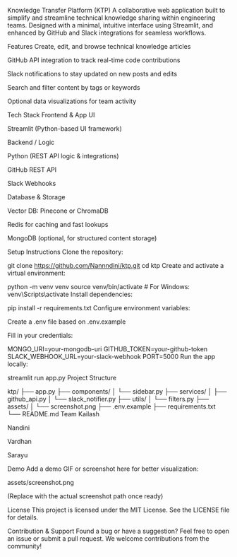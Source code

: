 Knowledge Transfer Platform (KTP)
A collaborative web application built to simplify and streamline technical knowledge sharing within engineering teams. Designed with a minimal, intuitive interface using Streamlit, and enhanced by GitHub and Slack integrations for seamless workflows.

Features
Create, edit, and browse technical knowledge articles

GitHub API integration to track real-time code contributions

Slack notifications to stay updated on new posts and edits

Search and filter content by tags or keywords

Optional data visualizations for team activity

Tech Stack
Frontend & App UI

Streamlit (Python-based UI framework)

Backend / Logic

Python (REST API logic & integrations)

GitHub REST API

Slack Webhooks

Database & Storage

Vector DB: Pinecone or ChromaDB

Redis for caching and fast lookups

MongoDB (optional, for structured content storage)

Setup Instructions
Clone the repository:

git clone https://github.com/Nannndini/ktp.git
cd ktp
Create and activate a virtual environment:

python -m venv venv
source venv/bin/activate  # For Windows: venv\Scripts\activate
Install dependencies:

pip install -r requirements.txt
Configure environment variables:

Create a .env file based on .env.example

Fill in your credentials:

MONGO_URI=your-mongodb-uri
GITHUB_TOKEN=your-github-token
SLACK_WEBHOOK_URL=your-slack-webhook
PORT=5000
Run the app locally:

streamlit run app.py
Project Structure

ktp/
├── app.py
├── components/
│   └── sidebar.py
├── services/
│   ├── github_api.py
│   └── slack_notifier.py
├── utils/
│   └── filters.py
├── assets/
│   └── screenshot.png
├── .env.example
├── requirements.txt
└── README.md
Team
Kailash 

Nandini  

Vardhan  

Sarayu 

Demo
Add a demo GIF or screenshot here for better visualization:

assets/screenshot.png

(Replace with the actual screenshot path once ready)

License
This project is licensed under the MIT License. See the LICENSE file for details.

Contribution & Support
Found a bug or have a suggestion?
Feel free to open an issue or submit a pull request.
We welcome contributions from the community!
